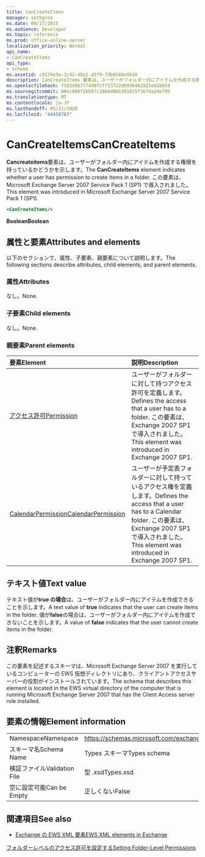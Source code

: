 ```yaml
---
title: CanCreateItems
manager: sethgros
ms.date: 09/17/2015
ms.audience: Developer
ms.topic: reference
ms.prod: office-online-server
localization_priority: Normal
api_name:
- CanCreateItems
api_type:
- schema
ms.assetid: c4574e9a-3c42-40a1-a5f9-79b6560e9b30
description: CanCreateItems 要素は、ユーザーがフォルダー内にアイテムを作成する権限を持っているかどうかを示します。 この要素は、Microsoft Exchange Server 2007 Service Pack 1 (SP1) で導入されました。
ms.openlocfilehash: 73d3d967774d9fcff53722d0936462025e02b659
ms.sourcegitcommit: 88ec988f2bb67c1866d06b361615f3674a24e795
ms.translationtype: MT
ms.contentlocale: ja-JP
ms.lasthandoff: 05/31/2020
ms.locfileid: "44458783"
---
```

# <a name="cancreateitems"></a><span data-ttu-id="08e35-104">CanCreateItems</span><span class="sxs-lookup"><span data-stu-id="08e35-104">CanCreateItems</span></span>

<span data-ttu-id="08e35-105">**Cancreateitems**要素は、ユーザーがフォルダー内にアイテムを作成する権限を持っているかどうかを示します。</span><span class="sxs-lookup"><span data-stu-id="08e35-105">The **CanCreateItems** element indicates whether a user has permission to create items in a folder.</span></span> <span data-ttu-id="08e35-106">この要素は、Microsoft Exchange Server 2007 Service Pack 1 (SP1) で導入されました。</span><span class="sxs-lookup"><span data-stu-id="08e35-106">This element was introduced in Microsoft Exchange Server 2007 Service Pack 1 (SP1).</span></span> 
  
```xml
<CanCreateItems/>
```

 <span data-ttu-id="08e35-107">**Boolean**</span><span class="sxs-lookup"><span data-stu-id="08e35-107">**Boolean**</span></span>
## <a name="attributes-and-elements"></a><span data-ttu-id="08e35-108">属性と要素</span><span class="sxs-lookup"><span data-stu-id="08e35-108">Attributes and elements</span></span>

<span data-ttu-id="08e35-109">以下のセクションで、属性、子要素、親要素について説明します。</span><span class="sxs-lookup"><span data-stu-id="08e35-109">The following sections describe attributes, child elements, and parent elements.</span></span>
  
### <a name="attributes"></a><span data-ttu-id="08e35-110">属性</span><span class="sxs-lookup"><span data-stu-id="08e35-110">Attributes</span></span>

<span data-ttu-id="08e35-111">なし。</span><span class="sxs-lookup"><span data-stu-id="08e35-111">None.</span></span>
  
### <a name="child-elements"></a><span data-ttu-id="08e35-112">子要素</span><span class="sxs-lookup"><span data-stu-id="08e35-112">Child elements</span></span>

<span data-ttu-id="08e35-113">なし。</span><span class="sxs-lookup"><span data-stu-id="08e35-113">None.</span></span>
  
### <a name="parent-elements"></a><span data-ttu-id="08e35-114">親要素</span><span class="sxs-lookup"><span data-stu-id="08e35-114">Parent elements</span></span>

|<span data-ttu-id="08e35-115">**要素**</span><span class="sxs-lookup"><span data-stu-id="08e35-115">**Element**</span></span>|<span data-ttu-id="08e35-116">**説明**</span><span class="sxs-lookup"><span data-stu-id="08e35-116">**Description**</span></span>|
|:-----|:-----|
|[<span data-ttu-id="08e35-117">アクセス許可</span><span class="sxs-lookup"><span data-stu-id="08e35-117">Permission</span></span>](permission.md) <br/> |<span data-ttu-id="08e35-118">ユーザーがフォルダーに対して持つアクセス許可を定義します。</span><span class="sxs-lookup"><span data-stu-id="08e35-118">Defines the access that a user has to a folder.</span></span> <span data-ttu-id="08e35-119">この要素は、Exchange 2007 SP1 で導入されました。</span><span class="sxs-lookup"><span data-stu-id="08e35-119">This element was introduced in Exchange 2007 SP1.</span></span>  <br/> |
|[<span data-ttu-id="08e35-120">CalendarPermission</span><span class="sxs-lookup"><span data-stu-id="08e35-120">CalendarPermission</span></span>](calendarpermission.md) <br/> |<span data-ttu-id="08e35-121">ユーザーが予定表フォルダーに対して持っているアクセス権を定義します。</span><span class="sxs-lookup"><span data-stu-id="08e35-121">Defines the access that a user has to a Calendar folder.</span></span> <span data-ttu-id="08e35-122">この要素は、Exchange 2007 SP1 で導入されました。</span><span class="sxs-lookup"><span data-stu-id="08e35-122">This element was introduced in Exchange 2007 SP1.</span></span>  <br/> |
   
## <a name="text-value"></a><span data-ttu-id="08e35-123">テキスト値</span><span class="sxs-lookup"><span data-stu-id="08e35-123">Text value</span></span>

<span data-ttu-id="08e35-124">テキスト値が**true の場合**は、ユーザーがフォルダー内にアイテムを作成できることを示します。</span><span class="sxs-lookup"><span data-stu-id="08e35-124">A text value of **true** indicates that the user can create items in the folder.</span></span> <span data-ttu-id="08e35-125">値が**false**の場合は、ユーザーがフォルダー内にアイテムを作成できないことを示します。</span><span class="sxs-lookup"><span data-stu-id="08e35-125">A value of **false** indicates that the user cannot create items in the folder.</span></span> 
  
## <a name="remarks"></a><span data-ttu-id="08e35-126">注釈</span><span class="sxs-lookup"><span data-stu-id="08e35-126">Remarks</span></span>

<span data-ttu-id="08e35-127">この要素を記述するスキーマは、Microsoft Exchange Server 2007 を実行しているコンピューターの EWS 仮想ディレクトリにあり、クライアントアクセスサーバーの役割がインストールされています。</span><span class="sxs-lookup"><span data-stu-id="08e35-127">The schema that describes this element is located in the EWS virtual directory of the computer that is running Microsoft Exchange Server 2007 that has the Client Access server role installed.</span></span>
  
## <a name="element-information"></a><span data-ttu-id="08e35-128">要素の情報</span><span class="sxs-lookup"><span data-stu-id="08e35-128">Element information</span></span>

|||
|:-----|:-----|
|<span data-ttu-id="08e35-129">Namespace</span><span class="sxs-lookup"><span data-stu-id="08e35-129">Namespace</span></span>  <br/> |https://schemas.microsoft.com/exchange/services/2006/types  <br/> |
|<span data-ttu-id="08e35-130">スキーマ名</span><span class="sxs-lookup"><span data-stu-id="08e35-130">Schema Name</span></span>  <br/> |<span data-ttu-id="08e35-131">Types スキーマ</span><span class="sxs-lookup"><span data-stu-id="08e35-131">Types schema</span></span>  <br/> |
|<span data-ttu-id="08e35-132">検証ファイル</span><span class="sxs-lookup"><span data-stu-id="08e35-132">Validation File</span></span>  <br/> |<span data-ttu-id="08e35-133">型 .xsd</span><span class="sxs-lookup"><span data-stu-id="08e35-133">Types.xsd</span></span>  <br/> |
|<span data-ttu-id="08e35-134">空に設定可能</span><span class="sxs-lookup"><span data-stu-id="08e35-134">Can be Empty</span></span>  <br/> |<span data-ttu-id="08e35-135">正しくない</span><span class="sxs-lookup"><span data-stu-id="08e35-135">False</span></span>  <br/> |
   
## <a name="see-also"></a><span data-ttu-id="08e35-136">関連項目</span><span class="sxs-lookup"><span data-stu-id="08e35-136">See also</span></span>



- [<span data-ttu-id="08e35-137">Exchange の EWS XML 要素</span><span class="sxs-lookup"><span data-stu-id="08e35-137">EWS XML elements in Exchange</span></span>](ews-xml-elements-in-exchange.md)


[<span data-ttu-id="08e35-138">フォルダーレベルのアクセス許可を設定する</span><span class="sxs-lookup"><span data-stu-id="08e35-138">Setting Folder-Level Permissions</span></span>](https://msdn.microsoft.com/library/c7530e86-5112-401c-b10a-9c054ae59f07%28Office.15%29.aspx)

